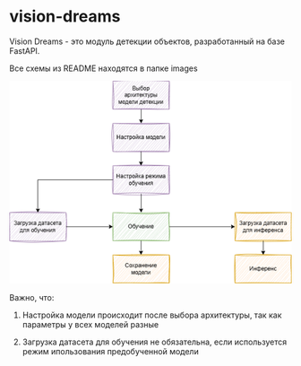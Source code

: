 # vision-dreams

Vision Dreams - это модуль детекции объектов, разработанный на базе FastAPI.

Все схемы из README находятся в папке images

![](images\VisionDreamsBlocks.drawio.png)

Важно, что:

1) Настройка модели происходит после выбора архитектуры, так как параметры  у всех моделей разные 

2) Загрузка датасета для обучения не обязательна, если используется режим ипользования предобученной модели
 

 
